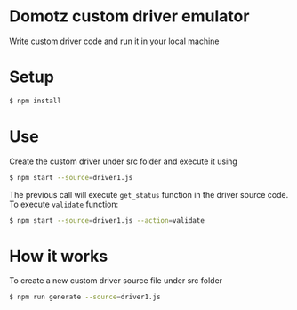 # Domotz custom driver emulator
Write custom driver code and run it in your local machine
# Setup
```bash
$ npm install
```
# Use
Create the custom driver under src folder and execute it using
```bash
$ npm start --source=driver1.js
```
The previous call will execute `get_status` function in the driver source code.\
To execute `validate` function:
```bash
$ npm start --source=driver1.js --action=validate
```
# How it works
To create a new custom driver source file under src folder
```bash
$ npm run generate --source=driver1.js
```


